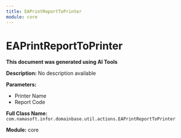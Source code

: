 ```yaml
---
title: EAPrintReportToPrinter
module: core
---
```



<div class='entity-flows'>

# EAPrintReportToPrinter

**This document was generated using AI Tools**

**Description:** No description available

**Parameters:**
- Printer Name
- Report Code

**Full Class Name:** `com.namasoft.infor.domainbase.util.actions.EAPrintReportToPrinter`

**Module:** core


</div>

